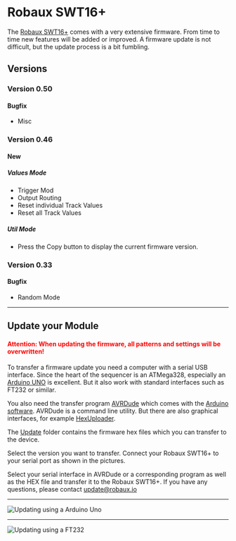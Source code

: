 # Robaux SWT16+

The [Robaux SWT16+](https://robaux.io/swt16plus) comes with a very extensive firmware. From time to time new features will be added or improved. A firmware update is not difficult, but the update process is a bit fumbling.

## Versions

### Version 0.50
#### Bugfix
* Misc

### Version 0.46
#### New
##### Values Mode
* Trigger Mod
* Output Routing
* Reset individual Track Values
* Reset all Track Values

##### Util Mode
* Press the Copy button to display the current firmware version.

### Version 0.33
#### Bugfix
* Random Mode

---

## Update your Module

#### <span style="color:red">Attention: When updating the firmware, all patterns and settings will be overwritten!</span>

To transfer a firmware update you need a computer with a serial USB interface. Since the heart of the sequencer is an ATMega328, especially an [Arduino UNO](https://store.arduino.cc/arduino-uno-rev3) is excellent. But it also work with standard interfaces such as FT232 or similar.

You also need the transfer program [AVRDude](https://typeunsafe.wordpress.com/2011/07/22/programming-arduino-with-avrdude/) which comes with the [Arduino software](https://www.arduino.cc/en/main/software). AVRDude is a command line utility. But there are also graphical interfaces, for example [HexUploader](http://paulkaplan.me/HexUploader/).

The [Update](https://github.com/robaux/swt16plus/tree/master/update) folder contains the firmware hex files which you can transfer to the device.

Select the version you want to transfer. Connect your Robaux SWT16+ to your serial port as shown in the pictures.

Select your serial interface in AVRDude or a corresponding program as well as the HEX file and transfer it to the Robaux SWT16+. If you have any questions, please contact update@robaux.io

---

![Updating using a Arduino Uno](https://robaux.io/update/swt16plus/updatingArduinoUno2.jpg)

---

![Updating using a FT232](https://robaux.io/update/swt16plus/updatingFT232.jpg)
